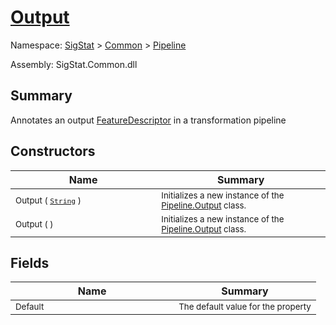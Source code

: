 # [Output](./Output.md)

Namespace: [SigStat]() > [Common](./../README.md) > [Pipeline](./README.md)

Assembly: SigStat.Common.dll

## Summary
Annotates an output [FeatureDescriptor](https://github.com/sigstat/sigstat/blob/develop/docs/md/SigStat/Common/FeatureDescriptor.md) in a transformation pipeline

## Constructors

| Name | Summary | 
| --- | --- | 
| <sub>Output ( [`String`](https://docs.microsoft.com/en-us/dotnet/api/System.String) )</sub><img width=200/>| <sub>Initializes a new instance of the [Pipeline.Output](https://github.com/sigstat/sigstat/blob/develop/docs/md/SigStat/Common/Pipeline/Output.md) class.</sub>| <br>
| <sub>Output (  )</sub><img width=200/>| <sub>Initializes a new instance of the [Pipeline.Output](https://github.com/sigstat/sigstat/blob/develop/docs/md/SigStat/Common/Pipeline/Output.md) class.</sub>| <br>


## Fields

| Name | Summary | 
| --- | --- | 
| <sub>Default</sub><img width=200/>| <sub>The default value for the property</sub>| <br>


